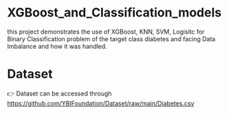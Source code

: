 # XGBoost_and_Classification_models
this project demonstrates the use of XGBoost, KNN, SVM, Logisitc for Binary Classification problem of the target class diabetes and facing Data Imbalance and how it was handled.
# Dataset
👉 Dataset can be accessed through https://github.com/YBIFoundation/Dataset/raw/main/Diabetes.csv
